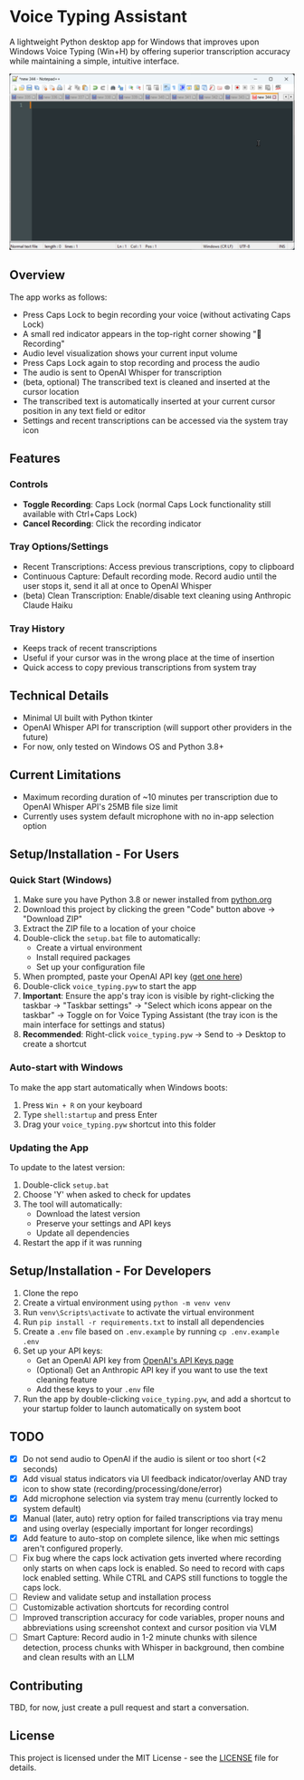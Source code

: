 # Voice Typing Assistant

A lightweight Python desktop app for Windows that improves upon Windows Voice Typing (Win+H) by offering superior transcription accuracy while maintaining a simple, intuitive interface.

![Voice Typing Demo](voice-typing-demo.gif)

## Overview

The app works as follows:
- Press Caps Lock to begin recording your voice (without activating Caps Lock)
- A small red indicator appears in the top-right corner showing "🎤 Recording"
- Audio level visualization shows your current input volume
- Press Caps Lock again to stop recording and process the audio
- The audio is sent to OpenAI Whisper for transcription
- (beta, optional) The transcribed text is cleaned and inserted at the cursor location
- The transcribed text is automatically inserted at your current cursor position in any text field or editor
- Settings and recent transcriptions can be accessed via the system tray icon

## Features

### Controls
- **Toggle Recording**: Caps Lock (normal Caps Lock functionality still available with Ctrl+Caps Lock)
- **Cancel Recording**: Click the recording indicator

### Tray Options/Settings
- Recent Transcriptions: Access previous transcriptions, copy to clipboard
- Continuous Capture: Default recording mode. Record audio until the user stops it, send it all at once to OpenAI Whisper
- (beta) Clean Transcription: Enable/disable text cleaning using Anthropic Claude Haiku


### Tray History
- Keeps track of recent transcriptions
- Useful if your cursor was in the wrong place at the time of insertion
- Quick access to copy previous transcriptions from system tray

## Technical Details
- Minimal UI built with Python tkinter
- OpenAI Whisper API for transcription (will support other providers in the future)
- For now, only tested on Windows OS and Python 3.8+

## Current Limitations
- Maximum recording duration of ~10 minutes per transcription due to OpenAI Whisper API's 25MB file size limit
- Currently uses system default microphone with no in-app selection option

## Setup/Installation - For Users

### Quick Start (Windows)
1. Make sure you have Python 3.8 or newer installed from [python.org](https://python.org)
2. Download this project by clicking the green "Code" button above → "Download ZIP"
3. Extract the ZIP file to a location of your choice
4. Double-click the `setup.bat` file to automatically:
   - Create a virtual environment
   - Install required packages
   - Set up your configuration file
5. When prompted, paste your OpenAI API key ([get one here](https://platform.openai.com/api-keys))
6. Double-click `voice_typing.pyw` to start the app
7. **Important**: Ensure the app's tray icon is visible by right-clicking the taskbar → "Taskbar settings" → "Select which icons appear on the taskbar" → Toggle on for Voice Typing Assistant (the tray icon is the main interface for settings and status)
8. **Recommended**: Right-click `voice_typing.pyw` → Send to → Desktop to create a shortcut

### Auto-start with Windows
To make the app start automatically when Windows boots:
1. Press `Win + R` on your keyboard
2. Type `shell:startup` and press Enter
3. Drag your `voice_typing.pyw` shortcut into this folder

### Updating the App
To update to the latest version:
1. Double-click `setup.bat`
2. Choose 'Y' when asked to check for updates
3. The tool will automatically:
   - Download the latest version
   - Preserve your settings and API keys
   - Update all dependencies
4. Restart the app if it was running

## Setup/Installation - For Developers

1. Clone the repo
2. Create a virtual environment using `python -m venv venv`
3. Run `venv\Scripts\activate` to activate the virtual environment
4. Run `pip install -r requirements.txt` to install all dependencies
5. Create a `.env` file based on `.env.example` by running `cp .env.example .env`
6. Set up your API keys:
   - Get an OpenAI API key from [OpenAI's API Keys page](https://platform.openai.com/api-keys)
   - (Optional) Get an Anthropic API key if you want to use the text cleaning feature
   - Add these keys to your `.env` file
7. Run the app by double-clicking `voice_typing.pyw`, and add a shortcut to your startup folder to launch automatically on system boot

## TODO
- [x] Do not send audio to OpenAI if the audio is silent or too short (<2 seconds)
- [x] Add visual status indicators via UI feedback indicator/overlay AND tray icon to show state (recording/processing/done/error)
- [x] Add microphone selection via system tray menu (currently locked to system default)
- [x] Manual (later, auto) retry option for failed transcriptions via tray menu and using overlay (especially important for longer recordings)
- [x] Add feature to auto-stop on complete silence, like when mic settings aren't configured properly.
- [ ] Fix bug where the caps lock activation gets inverted where recording only starts on when caps lock is enabled. So need to record with caps lock enabled setting. While CTRL and CAPS still functions to toggle the caps lock.
- [ ] Review and validate setup and installation process
- [ ] Customizable activation shortcuts for recording control
- [ ] Improved transcription accuracy for code variables, proper nouns and abbreviations using screenshot context and cursor position via VLM
- [ ] Smart Capture: Record audio in 1-2 minute chunks with silence detection, process chunks with Whisper in background, then combine and clean results with an LLM

## Contributing

TBD, for now, just create a pull request and start a conversation.

## License

This project is licensed under the MIT License - see the [LICENSE](LICENSE) file for details.